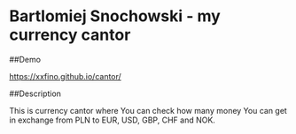 # Bartlomiej Snochowski - my currency cantor

##Demo

https://xxfino.github.io/cantor/

##Description

This is currency cantor where You can check how many money You can get in exchange from PLN to EUR, USD, GBP, CHF and NOK. 
